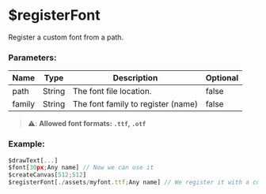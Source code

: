 # $registerFont
Register a custom font from a path.

### Parameters:
| Name         | Type     | Description                        | Optional    |
| ------------ | -------- | ---------------------------------- | ----------- |
| path         | String   | The font file location.            | false       |
| family       | String   | The font family to register (name) | false       |

> ⚠️: **Allowed font formats: `.ttf`, `.otf`**

### Example:

```js
$drawText[...]
$font[30px;Any name] // Now we can use it
$createCanvas[512;512]
$registerFont[./assets/myfont.ttf;Any name] // We register it with a custon name
```
